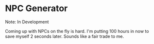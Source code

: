 # NPC Generator

Note: In Development

Coming up with NPCs on the fly is hard. I'm putting 100 hours in now to save myself 2 seconds later. Sounds like a fair trade to me.